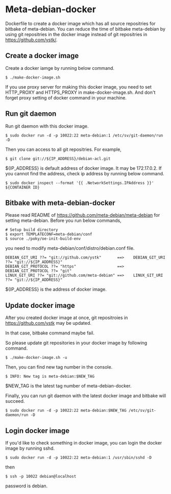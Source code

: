 
Meta-debian-docker
==================

Dockerfile to create a docker image which has all source repositries for bitbake of meta-debian.
You can reduce the time of bitbake meta-debian by using git repositries in the docker image
instead of git repositries in https://github.com/ystk/.

Create a docker image
---------------------

Create a docker iamge by running below command.

    $ ./make-docker-image.sh

If you use proxy server for making this docker image,
you need to set HTTP_PROXY and HTTPS_PROXY in make-docker-image.sh.
And don't forget proxy setting of docker command in your machine.


Run git daemon
--------------

Run git daemon with this docker image.

    $ sudo docker run -d -p 10022:22 meta-debian:1 /etc/sv/git-daemon/run -D

Then you can access to all git repositries. For example,

    $ git clone git://${IP_ADDRESS}/debian-acl.git

${IP_ADDRESS} is default address of docker image. It may be 172.17.0.2.
If you cannot find the address, check ip address by running below command.

    $ sudo docker inspect --format '{{ .NetworkSettings.IPAddress }}' ${CONTAINER ID}


Bitbake with meta-debian-docker
-------------------------------

Please read README of https://github.com/meta-debian/meta-debian for setting meta-debian.
Before you run below commands,

    # Setup build directory
    $ export TEMPLATECONF=meta-debian/conf
    $ source ./poky/oe-init-build-env

you need to modify meta-debian/conf/distro/debian.conf file.

    DEBIAN_GIT_URI ??= "git://github.com/ystk"       ==>    DEBIAN_GIT_URI ??= "git://${IP_ADDRESS}"
    DEBIAN_GIT_PROTOCOL ??= "https"                  ==>    DEBIAN_GIT_PROTOCOL ??= "git"
    LINUX_GIT_URI ??= "git://github.com/meta-debian" ==>    LINUX_GIT_URI ??= "git://${IP_ADDRESS}"

${IP_ADDRESS} is the address of docker image.


Update docker image
-------------------

After you created docker image at once, git repositroies in https://github.com/ystk may be updated.

In that case, bitbake command maybe fail.

So please update git repositories in your docker image by following command.

    $ ./make-docker-image.sh -u

Then, you can find new tag number in the console.

    $ INFO: New tag is meta-debian:$NEW_TAG

$NEW_TAG is the latest tag number of meta-debian-docker.

Finally, you can run git daemon with the latest docker image and bitbake will succeed.

    $ sudo docker run -d -p 10022:22 meta-debian:$NEW_TAG /etc/sv/git-daemon/run -D

Login docker image
------------------

If you'd like to check something in docker image, you can login the docker image by running sshd.

    $ sudo docker run -d -p 10022:22 meta-debian:1 /usr/sbin/sshd -D

then

    $ ssh -p 10022 debian@localhost

password is debian.
